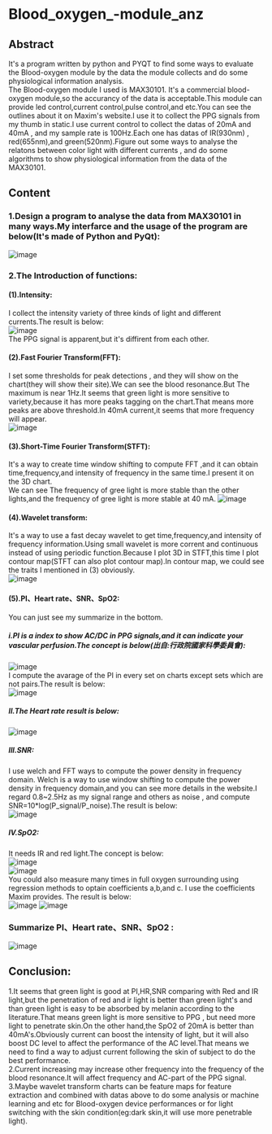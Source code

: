 # Blood_oxygen_-module_anz
## Abstract
It's a program written by python and PYQT to find some ways to evaluate the Blood-oxygen module by the data the module collects and do some physiological information analysis.  
The Blood-oxygen module I used is MAX30101. It's a commercial blood-oxygen module,so the accurancy of the data is acceptable.This module can provide led control,current control,pulse control,and etc.You can see the outlines about it on Maxim's website.I use it to collect the PPG signals from my thumb in static.I use current control to collect the datas of 20mA and 40mA , and my sample rate is 100Hz.Each one has datas of IR(930nm) , red(655nm),and green(520nm).Figure out some ways to analyse the relatons between color light with different currents , and do some algorithms to show physiological information from the data of the MAX30101.  
## Content  
### 1.Design a program to analyse the data from MAX30101 in many ways.My interfarce and the usage of the program are below(It's made of Python and PyQt):   
![image](https://github.com/Ray0124/Blood_oxygen_module_anz/blob/main/Data_Load.PNG)  
### 2.The Introduction of functions:  
#### (1).Intensity:    
I collect the intensity variety of three kinds of light and different currents.The result is below:    
![image](https://github.com/Ray0124/Blood_oxygen_module_anz/blob/main/intensity.PNG)  
The PPG signal is apparent,but it's diffirent from each other.  
#### (2).Fast Fourier Transform(FFT):  
I set some thresholds for peak detections , and they will show on the chart(they will show their site).We can see the blood resonance.But The maximum is near 1Hz.It seems that green light is more sensitive to variety,because it has more peaks tagging on the chart.That means more peaks are above threshold.In 40mA current,it seems that more frequency will appear.  
![image](https://github.com/Ray0124/Blood_oxygen_module_anz/blob/main/FFT_peak.PNG)  
#### (3).Short-Time Fourier Transform(STFT):  
It's a way to create time window shifting to compute FFT ,and it can obtain time,frequency,and intensity of frequency in the same time.I present it on the 3D chart.  
We can see The frequency of gree light is more stable than the other lights,and the frequency of gree light is more stable at 40 mA.
![image](https://github.com/Ray0124/Blood_oxygen_module_anz/blob/main/STFT.PNG)  
#### (4).Wavelet transform:  
It's a way to use a fast decay wavelet to get time,frequency,and intensity of frequency information.Using small wavelet is more corrent and continuous instead of using periodic  function.Because I plot 3D in STFT,this time I plot contour map(STFT can also plot contour map).In contour map, we could see the traits I mentioned in (3) obviously.  
![image](https://github.com/Ray0124/Blood_oxygen_module_anz/blob/main/Wavelet%20transform.PNG )  
#### (5).PI、Heart rate、SNR、SpO2:  
You can just see my summarize in the bottom.  
##### i.PI is a index to show AC/DC in PPG signals,and it can indicate your vascular perfusion.The concept is below(出自:行政院國家科學委員會):  
![image](https://github.com/Ray0124/Blood_oxygen_module_anz/blob/main/AC%26DC.PNG)    
I compute the avarage of the PI in every set on charts except sets which are not pairs.The result is below:    
![image](https://github.com/Ray0124/Blood_oxygen_module_anz/blob/main/PI.PNG)  
##### II.The Heart rate result is below:  
![image](https://github.com/Ray0124/Blood_oxygen_module_anz/blob/main/Heart%20rate.PNG )  

##### III.SNR:
I use welch and FFT ways to compute the power density in frequency domain.  Welch is a way to use window shifting to compute the power density in frequency domain,and you can see more details in the website.I regard 0.8~2.5Hz as my signal range and others as noise , and compute SNR=10*log(P_signal/P_noise).The result is below:  
![image](https://github.com/Ray0124/Blood_oxygen_module_anz/blob/main/SNR.PNG ) 
##### IV.SpO2:  
It needs IR and red light.The concept is below:  
![image](https://github.com/Ray0124/Blood_oxygen_module_anz/blob/main/AC%26DC2.PNG )   
![image](https://github.com/Ray0124/Blood_oxygen_module_anz/blob/main/formula.PNG )  
You could also measure many times in full oxygen surrounding using regression methods to optain coefficients a,b,and c. I use the coefficients Maxim provides.
The result is below:  
![image](https://github.com/Ray0124/Blood_oxygen_module_anz/blob/main/SpO2.gif ) 
![image](https://github.com/Ray0124/Blood_oxygen_module_anz/blob/main/SpO2_data.PNG)
### Summarize PI、Heart rate、SNR、SpO2 :  
![image](https://github.com/Ray0124/Blood_oxygen_module_anz/blob/main/sum.PNG)  

## Conclusion:
 1.It seems that green light is good at PI,HR,SNR comparing with Red and IR light,but the penetration of red and ir light is better than green light's and than green light is easy to be absorbed by melanin according to the literature.That means green light is more sensitive to PPG , but need more light to penetrate skin.On the other hand,the SpO2 of 20mA is better than 40mA's.Obviously current can boost the intensity of light, but it will also boost DC level to affect the performance of the AC level.That means we need to find a way to adjust current following the skin of subject to do the best performance.  
 2.Current increasing may increase other frequency into the frequency of the blood resonance.It will affect frequency and AC-part of the PPG signal.  
 3.Maybe wavelet transform charts can be feature maps for feature extraction and combined with datas above to do some analysis or machine learning and etc for Blood-oxygen device performances or for light switching with the skin condition(eg:dark skin,it will use more penetrable light). 
  
   
  





